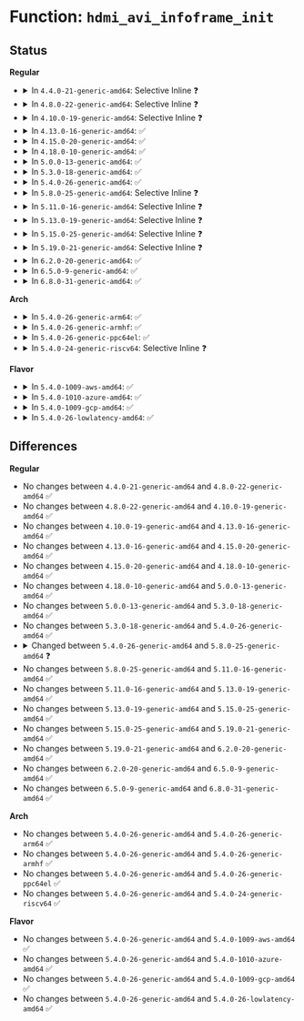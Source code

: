 # Function: <code>hdmi_avi_infoframe_init</code>

## Status
<b>Regular</b>
<ul>
<li>
<details>
<summary>In <code>4.4.0-21-generic-amd64</code>: Selective Inline ❓</summary>

```c
int hdmi_avi_infoframe_init(struct hdmi_avi_infoframe * frame)
```

```json
{
  "name": "hdmi_avi_infoframe_init",
  "collision_type": "Unique Global",
  "inline_type": "Selective",
  "funcs": [
    {
      "addr": 18446744071583416848,
      "name": "hdmi_avi_infoframe_init",
      "external": true,
      "loc": "drivers/video/hdmi.c:59",
      "file": "drivers/video/hdmi.c",
      "inline": "not declared, inlined",
      "caller_inline": [
        "drivers/video/hdmi.c:hdmi_infoframe_unpack"
      ],
      "caller_func": []
    }
  ],
  "symbols": [
    {
      "addr": 18446744071583416848,
      "name": "hdmi_avi_infoframe_init",
      "section": ".text",
      "bind": "STB_GLOBAL",
      "size": 68
    }
  ]
}
```
</details>
</li>
<li>
<details>
<summary>In <code>4.8.0-22-generic-amd64</code>: Selective Inline ❓</summary>

```c
int hdmi_avi_infoframe_init(struct hdmi_avi_infoframe * frame)
```

```json
{
  "name": "hdmi_avi_infoframe_init",
  "collision_type": "Unique Global",
  "inline_type": "Selective",
  "funcs": [
    {
      "addr": 18446744071583738550,
      "name": "hdmi_avi_infoframe_init",
      "external": true,
      "loc": "drivers/video/hdmi.c:59",
      "file": "drivers/video/hdmi.c",
      "inline": "not declared, inlined",
      "caller_inline": [
        "drivers/video/hdmi.c:hdmi_infoframe_unpack"
      ],
      "caller_func": []
    }
  ],
  "symbols": [
    {
      "addr": 18446744071583736736,
      "name": "hdmi_avi_infoframe_init",
      "section": ".text",
      "bind": "STB_GLOBAL",
      "size": 68
    }
  ]
}
```
</details>
</li>
<li>
<details>
<summary>In <code>4.10.0-19-generic-amd64</code>: Selective Inline ❓</summary>

```c
int hdmi_avi_infoframe_init(struct hdmi_avi_infoframe * frame)
```

```json
{
  "name": "hdmi_avi_infoframe_init",
  "collision_type": "Unique Global",
  "inline_type": "Selective",
  "funcs": [
    {
      "addr": 18446744071583878086,
      "name": "hdmi_avi_infoframe_init",
      "external": true,
      "loc": "drivers/video/hdmi.c:59",
      "file": "drivers/video/hdmi.c",
      "inline": "not declared, inlined",
      "caller_inline": [
        "drivers/video/hdmi.c:hdmi_infoframe_unpack"
      ],
      "caller_func": []
    }
  ],
  "symbols": [
    {
      "addr": 18446744071583876272,
      "name": "hdmi_avi_infoframe_init",
      "section": ".text",
      "bind": "STB_GLOBAL",
      "size": 68
    }
  ]
}
```
</details>
</li>
<li>
<details>
<summary>In <code>4.13.0-16-generic-amd64</code>: ✅</summary>

```c
int hdmi_avi_infoframe_init(struct hdmi_avi_infoframe * frame)
```

```json
{
  "name": "hdmi_avi_infoframe_init",
  "collision_type": "Unique Global",
  "inline_type": "No",
  "funcs": [
    {
      "addr": 18446744071583925008,
      "name": "hdmi_avi_infoframe_init",
      "external": true,
      "loc": "drivers/video/hdmi.c:59",
      "file": "drivers/video/hdmi.c",
      "inline": "seen, unknown",
      "caller_inline": [],
      "caller_func": [
        "drivers/video/hdmi.c:hdmi_infoframe_unpack"
      ]
    }
  ],
  "symbols": [
    {
      "addr": 18446744071583925008,
      "name": "hdmi_avi_infoframe_init",
      "section": ".text",
      "bind": "STB_GLOBAL",
      "size": 68
    }
  ]
}
```
</details>
</li>
<li>
<details>
<summary>In <code>4.15.0-20-generic-amd64</code>: ✅</summary>

```c
int hdmi_avi_infoframe_init(struct hdmi_avi_infoframe * frame)
```

```json
{
  "name": "hdmi_avi_infoframe_init",
  "collision_type": "Unique Global",
  "inline_type": "No",
  "funcs": [
    {
      "addr": 18446744071584187632,
      "name": "hdmi_avi_infoframe_init",
      "external": true,
      "loc": "drivers/video/hdmi.c:59",
      "file": "drivers/video/hdmi.c",
      "inline": "seen, unknown",
      "caller_inline": [],
      "caller_func": [
        "drivers/video/hdmi.c:hdmi_infoframe_unpack"
      ]
    }
  ],
  "symbols": [
    {
      "addr": 18446744071584187632,
      "name": "hdmi_avi_infoframe_init",
      "section": ".text",
      "bind": "STB_GLOBAL",
      "size": 68
    }
  ]
}
```
</details>
</li>
<li>
<details>
<summary>In <code>4.18.0-10-generic-amd64</code>: ✅</summary>

```c
int hdmi_avi_infoframe_init(struct hdmi_avi_infoframe * frame)
```

```json
{
  "name": "hdmi_avi_infoframe_init",
  "collision_type": "Unique Global",
  "inline_type": "No",
  "funcs": [
    {
      "addr": 18446744071584407744,
      "name": "hdmi_avi_infoframe_init",
      "external": true,
      "loc": "drivers/video/hdmi.c:59",
      "file": "drivers/video/hdmi.c",
      "inline": "seen, unknown",
      "caller_inline": [],
      "caller_func": [
        "drivers/video/hdmi.c:hdmi_infoframe_unpack"
      ]
    }
  ],
  "symbols": [
    {
      "addr": 18446744071584407744,
      "name": "hdmi_avi_infoframe_init",
      "section": ".text",
      "bind": "STB_GLOBAL",
      "size": 68
    }
  ]
}
```
</details>
</li>
<li>
<details>
<summary>In <code>5.0.0-13-generic-amd64</code>: ✅</summary>

```c
int hdmi_avi_infoframe_init(struct hdmi_avi_infoframe * frame)
```

```json
{
  "name": "hdmi_avi_infoframe_init",
  "collision_type": "Unique Global",
  "inline_type": "No",
  "funcs": [
    {
      "addr": 18446744071584503440,
      "name": "hdmi_avi_infoframe_init",
      "external": true,
      "loc": "drivers/video/hdmi.c:59",
      "file": "drivers/video/hdmi.c",
      "inline": "seen, unknown",
      "caller_inline": [],
      "caller_func": [
        "drivers/video/hdmi.c:hdmi_infoframe_unpack"
      ]
    }
  ],
  "symbols": [
    {
      "addr": 18446744071584503440,
      "name": "hdmi_avi_infoframe_init",
      "section": ".text",
      "bind": "STB_GLOBAL",
      "size": 68
    }
  ]
}
```
</details>
</li>
<li>
<details>
<summary>In <code>5.3.0-18-generic-amd64</code>: ✅</summary>

```c
int hdmi_avi_infoframe_init(struct hdmi_avi_infoframe * frame)
```

```json
{
  "name": "hdmi_avi_infoframe_init",
  "collision_type": "Unique Global",
  "inline_type": "No",
  "funcs": [
    {
      "addr": 18446744071584701040,
      "name": "hdmi_avi_infoframe_init",
      "external": true,
      "loc": "drivers/video/hdmi.c:59",
      "file": "drivers/video/hdmi.c",
      "inline": "seen, unknown",
      "caller_inline": [],
      "caller_func": [
        "drivers/video/hdmi.c:hdmi_infoframe_unpack"
      ]
    }
  ],
  "symbols": [
    {
      "addr": 18446744071584701040,
      "name": "hdmi_avi_infoframe_init",
      "section": ".text",
      "bind": "STB_GLOBAL",
      "size": 70
    }
  ]
}
```
</details>
</li>
<li>
<details>
<summary>In <code>5.4.0-26-generic-amd64</code>: ✅</summary>

```c
int hdmi_avi_infoframe_init(struct hdmi_avi_infoframe * frame)
```

```json
{
  "name": "hdmi_avi_infoframe_init",
  "collision_type": "Unique Global",
  "inline_type": "No",
  "funcs": [
    {
      "addr": 18446744071584836848,
      "name": "hdmi_avi_infoframe_init",
      "external": true,
      "loc": "drivers/video/hdmi.c:59",
      "file": "drivers/video/hdmi.c",
      "inline": "seen, unknown",
      "caller_inline": [],
      "caller_func": [
        "drivers/video/hdmi.c:hdmi_infoframe_unpack"
      ]
    }
  ],
  "symbols": [
    {
      "addr": 18446744071584836848,
      "name": "hdmi_avi_infoframe_init",
      "section": ".text",
      "bind": "STB_GLOBAL",
      "size": 70
    }
  ]
}
```
</details>
</li>
<li>
<details>
<summary>In <code>5.8.0-25-generic-amd64</code>: Selective Inline ❓</summary>

```c
void hdmi_avi_infoframe_init(struct hdmi_avi_infoframe * frame)
```

```json
{
  "name": "hdmi_avi_infoframe_init",
  "collision_type": "Unique Global",
  "inline_type": "Selective",
  "funcs": [
    {
      "addr": 18446744071585535448,
      "name": "hdmi_avi_infoframe_init",
      "external": true,
      "loc": "drivers/video/hdmi.c:57",
      "file": "drivers/video/hdmi.c",
      "inline": "not declared, inlined",
      "caller_inline": [
        "drivers/video/hdmi.c:hdmi_avi_infoframe_unpack"
      ],
      "caller_func": []
    }
  ],
  "symbols": [
    {
      "addr": 18446744071585532224,
      "name": "hdmi_avi_infoframe_init",
      "section": ".text",
      "bind": "STB_GLOBAL",
      "size": 70
    }
  ]
}
```
</details>
</li>
<li>
<details>
<summary>In <code>5.11.0-16-generic-amd64</code>: Selective Inline ❓</summary>

```c
void hdmi_avi_infoframe_init(struct hdmi_avi_infoframe * frame)
```

```json
{
  "name": "hdmi_avi_infoframe_init",
  "collision_type": "Unique Global",
  "inline_type": "Selective",
  "funcs": [
    {
      "addr": 18446744071585671640,
      "name": "hdmi_avi_infoframe_init",
      "external": true,
      "loc": "drivers/video/hdmi.c:57",
      "file": "drivers/video/hdmi.c",
      "inline": "not declared, inlined",
      "caller_inline": [
        "drivers/video/hdmi.c:hdmi_avi_infoframe_unpack"
      ],
      "caller_func": []
    }
  ],
  "symbols": [
    {
      "addr": 18446744071585668096,
      "name": "hdmi_avi_infoframe_init",
      "section": ".text",
      "bind": "STB_GLOBAL",
      "size": 70
    }
  ]
}
```
</details>
</li>
<li>
<details>
<summary>In <code>5.13.0-19-generic-amd64</code>: Selective Inline ❓</summary>

```c
void hdmi_avi_infoframe_init(struct hdmi_avi_infoframe * frame)
```

```json
{
  "name": "hdmi_avi_infoframe_init",
  "collision_type": "Unique Global",
  "inline_type": "Selective",
  "funcs": [
    {
      "addr": 18446744071585552376,
      "name": "hdmi_avi_infoframe_init",
      "external": true,
      "loc": "drivers/video/hdmi.c:57",
      "file": "drivers/video/hdmi.c",
      "inline": "not declared, inlined",
      "caller_inline": [
        "drivers/video/hdmi.c:hdmi_avi_infoframe_unpack"
      ],
      "caller_func": []
    }
  ],
  "symbols": [
    {
      "addr": 18446744071585548832,
      "name": "hdmi_avi_infoframe_init",
      "section": ".text",
      "bind": "STB_GLOBAL",
      "size": 70
    }
  ]
}
```
</details>
</li>
<li>
<details>
<summary>In <code>5.15.0-25-generic-amd64</code>: Selective Inline ❓</summary>

```c
void hdmi_avi_infoframe_init(struct hdmi_avi_infoframe * frame)
```

```json
{
  "name": "hdmi_avi_infoframe_init",
  "collision_type": "Unique Global",
  "inline_type": "Selective",
  "funcs": [
    {
      "addr": 18446744071586023416,
      "name": "hdmi_avi_infoframe_init",
      "external": true,
      "loc": "drivers/video/hdmi.c:57",
      "file": "drivers/video/hdmi.c",
      "inline": "not declared, inlined",
      "caller_inline": [
        "drivers/video/hdmi.c:hdmi_avi_infoframe_unpack"
      ],
      "caller_func": []
    }
  ],
  "symbols": [
    {
      "addr": 18446744071586019584,
      "name": "hdmi_avi_infoframe_init",
      "section": ".text",
      "bind": "STB_GLOBAL",
      "size": 70
    }
  ]
}
```
</details>
</li>
<li>
<details>
<summary>In <code>5.19.0-21-generic-amd64</code>: Selective Inline ❓</summary>

```c
void hdmi_avi_infoframe_init(struct hdmi_avi_infoframe * frame)
```

```json
{
  "name": "hdmi_avi_infoframe_init",
  "collision_type": "Unique Global",
  "inline_type": "Selective",
  "funcs": [
    {
      "addr": 18446744071587241904,
      "name": "hdmi_avi_infoframe_init",
      "external": true,
      "loc": "drivers/video/hdmi.c:57",
      "file": "drivers/video/hdmi.c",
      "inline": "not declared, inlined",
      "caller_inline": [],
      "caller_func": [
        "drivers/video/hdmi.c:hdmi_avi_infoframe_unpack"
      ]
    }
  ],
  "symbols": [
    {
      "addr": 18446744071587241904,
      "name": "hdmi_avi_infoframe_init",
      "section": ".text",
      "bind": "STB_GLOBAL",
      "size": 82
    }
  ]
}
```
</details>
</li>
<li>
<details>
<summary>In <code>6.2.0-20-generic-amd64</code>: ✅</summary>

```c
void hdmi_avi_infoframe_init(struct hdmi_avi_infoframe * frame)
```

```json
{
  "name": "hdmi_avi_infoframe_init",
  "collision_type": "Unique Global",
  "inline_type": "No",
  "funcs": [
    {
      "addr": 18446744071588474928,
      "name": "hdmi_avi_infoframe_init",
      "external": true,
      "loc": "drivers/video/hdmi.c:58",
      "file": "drivers/video/hdmi.c",
      "inline": "seen, unknown",
      "caller_inline": [],
      "caller_func": [
        "drivers/video/hdmi.c:hdmi_avi_infoframe_unpack"
      ]
    }
  ],
  "symbols": [
    {
      "addr": 18446744071588474928,
      "name": "hdmi_avi_infoframe_init",
      "section": ".text",
      "bind": "STB_GLOBAL",
      "size": 82
    }
  ]
}
```
</details>
</li>
<li>
<details>
<summary>In <code>6.5.0-9-generic-amd64</code>: ✅</summary>

```c
void hdmi_avi_infoframe_init(struct hdmi_avi_infoframe * frame)
```

```json
{
  "name": "hdmi_avi_infoframe_init",
  "collision_type": "Unique Global",
  "inline_type": "No",
  "funcs": [
    {
      "addr": 18446744071588754608,
      "name": "hdmi_avi_infoframe_init",
      "external": true,
      "loc": "drivers/video/hdmi.c:58",
      "file": "drivers/video/hdmi.c",
      "inline": "seen, unknown",
      "caller_inline": [],
      "caller_func": [
        "drivers/video/hdmi.c:hdmi_avi_infoframe_unpack"
      ]
    }
  ],
  "symbols": [
    {
      "addr": 18446744071588754608,
      "name": "hdmi_avi_infoframe_init",
      "section": ".text",
      "bind": "STB_GLOBAL",
      "size": 80
    }
  ]
}
```
</details>
</li>
<li>
<details>
<summary>In <code>6.8.0-31-generic-amd64</code>: ✅</summary>

```c
void hdmi_avi_infoframe_init(struct hdmi_avi_infoframe * frame)
```

```json
{
  "name": "hdmi_avi_infoframe_init",
  "collision_type": "Unique Global",
  "inline_type": "No",
  "funcs": [
    {
      "addr": 18446744071589057824,
      "name": "hdmi_avi_infoframe_init",
      "external": true,
      "loc": "drivers/video/hdmi.c:58",
      "file": "drivers/video/hdmi.c",
      "inline": "seen, unknown",
      "caller_inline": [],
      "caller_func": [
        "drivers/video/hdmi.c:hdmi_avi_infoframe_unpack",
        "drivers/gpu/drm/drm_edid.c:drm_hdmi_avi_infoframe_from_display_mode"
      ]
    }
  ],
  "symbols": [
    {
      "addr": 18446744071589057824,
      "name": "hdmi_avi_infoframe_init",
      "section": ".text",
      "bind": "STB_GLOBAL",
      "size": 80
    }
  ]
}
```
</details>
</li>
</ul>
<b>Arch</b>
<ul>
<li>
<details>
<summary>In <code>5.4.0-26-generic-arm64</code>: ✅</summary>

```c
int hdmi_avi_infoframe_init(struct hdmi_avi_infoframe * frame)
```

```json
{
  "name": "hdmi_avi_infoframe_init",
  "collision_type": "Unique Global",
  "inline_type": "No",
  "funcs": [
    {
      "addr": 18446603336497231360,
      "name": "hdmi_avi_infoframe_init",
      "external": true,
      "loc": "drivers/video/hdmi.c:59",
      "file": "drivers/video/hdmi.c",
      "inline": "seen, unknown",
      "caller_inline": [],
      "caller_func": [
        "drivers/video/hdmi.c:hdmi_infoframe_unpack"
      ]
    }
  ],
  "symbols": [
    {
      "addr": 18446603336497231360,
      "name": "hdmi_avi_infoframe_init",
      "section": ".text",
      "bind": "STB_GLOBAL",
      "size": 76
    }
  ]
}
```
</details>
</li>
<li>
<details>
<summary>In <code>5.4.0-26-generic-armhf</code>: ✅</summary>

```c
int hdmi_avi_infoframe_init(struct hdmi_avi_infoframe * frame)
```

```json
{
  "name": "hdmi_avi_infoframe_init",
  "collision_type": "Unique Global",
  "inline_type": "No",
  "funcs": [
    {
      "addr": 3230417780,
      "name": "hdmi_avi_infoframe_init",
      "external": true,
      "loc": "drivers/video/hdmi.c:59",
      "file": "drivers/video/hdmi.c",
      "inline": "seen, unknown",
      "caller_inline": [],
      "caller_func": [
        "drivers/video/hdmi.c:hdmi_infoframe_unpack"
      ]
    }
  ],
  "symbols": [
    {
      "addr": 3230417780,
      "name": "hdmi_avi_infoframe_init",
      "section": ".text",
      "bind": "STB_GLOBAL",
      "size": 64
    }
  ]
}
```
</details>
</li>
<li>
<details>
<summary>In <code>5.4.0-26-generic-ppc64el</code>: ✅</summary>

```c
int hdmi_avi_infoframe_init(struct hdmi_avi_infoframe * frame)
```

```json
{
  "name": "hdmi_avi_infoframe_init",
  "collision_type": "Unique Global",
  "inline_type": "No",
  "funcs": [
    {
      "addr": 13835058055291179344,
      "name": "hdmi_avi_infoframe_init",
      "external": true,
      "loc": "drivers/video/hdmi.c:59",
      "file": "drivers/video/hdmi.c",
      "inline": "seen, unknown",
      "caller_inline": [],
      "caller_func": [
        "drivers/video/hdmi.c:hdmi_infoframe_unpack"
      ]
    }
  ],
  "symbols": [
    {
      "addr": 13835058055291179344,
      "name": "hdmi_avi_infoframe_init",
      "section": ".text",
      "bind": "STB_GLOBAL",
      "size": 92
    }
  ]
}
```
</details>
</li>
<li>
<details>
<summary>In <code>5.4.0-24-generic-riscv64</code>: Selective Inline ❓</summary>

```c
int hdmi_avi_infoframe_init(struct hdmi_avi_infoframe * frame)
```

```json
{
  "name": "hdmi_avi_infoframe_init",
  "collision_type": "Unique Global",
  "inline_type": "Selective",
  "funcs": [
    {
      "addr": 18446743936275772412,
      "name": "hdmi_avi_infoframe_init",
      "external": true,
      "loc": "drivers/video/hdmi.c:59",
      "file": "drivers/video/hdmi.c",
      "inline": "not declared, inlined",
      "caller_inline": [
        "drivers/video/hdmi.c:hdmi_infoframe_unpack"
      ],
      "caller_func": []
    }
  ],
  "symbols": [
    {
      "addr": 18446743936275770044,
      "name": "hdmi_avi_infoframe_init",
      "section": ".text",
      "bind": "STB_GLOBAL",
      "size": 66
    }
  ]
}
```
</details>
</li>
</ul>
<b>Flavor</b>
<ul>
<li>
<details>
<summary>In <code>5.4.0-1009-aws-amd64</code>: ✅</summary>

```c
int hdmi_avi_infoframe_init(struct hdmi_avi_infoframe * frame)
```

```json
{
  "name": "hdmi_avi_infoframe_init",
  "collision_type": "Unique Global",
  "inline_type": "No",
  "funcs": [
    {
      "addr": 18446744071584788320,
      "name": "hdmi_avi_infoframe_init",
      "external": true,
      "loc": "drivers/video/hdmi.c:59",
      "file": "drivers/video/hdmi.c",
      "inline": "seen, unknown",
      "caller_inline": [],
      "caller_func": [
        "drivers/video/hdmi.c:hdmi_infoframe_unpack"
      ]
    }
  ],
  "symbols": [
    {
      "addr": 18446744071584788320,
      "name": "hdmi_avi_infoframe_init",
      "section": ".text",
      "bind": "STB_GLOBAL",
      "size": 70
    }
  ]
}
```
</details>
</li>
<li>
<details>
<summary>In <code>5.4.0-1010-azure-amd64</code>: ✅</summary>

```c
int hdmi_avi_infoframe_init(struct hdmi_avi_infoframe * frame)
```

```json
{
  "name": "hdmi_avi_infoframe_init",
  "collision_type": "Unique Global",
  "inline_type": "No",
  "funcs": [
    {
      "addr": 18446744071584719104,
      "name": "hdmi_avi_infoframe_init",
      "external": true,
      "loc": "drivers/video/hdmi.c:59",
      "file": "drivers/video/hdmi.c",
      "inline": "seen, unknown",
      "caller_inline": [],
      "caller_func": [
        "drivers/video/hdmi.c:hdmi_infoframe_unpack"
      ]
    }
  ],
  "symbols": [
    {
      "addr": 18446744071584719104,
      "name": "hdmi_avi_infoframe_init",
      "section": ".text",
      "bind": "STB_GLOBAL",
      "size": 70
    }
  ]
}
```
</details>
</li>
<li>
<details>
<summary>In <code>5.4.0-1009-gcp-amd64</code>: ✅</summary>

```c
int hdmi_avi_infoframe_init(struct hdmi_avi_infoframe * frame)
```

```json
{
  "name": "hdmi_avi_infoframe_init",
  "collision_type": "Unique Global",
  "inline_type": "No",
  "funcs": [
    {
      "addr": 18446744071584789744,
      "name": "hdmi_avi_infoframe_init",
      "external": true,
      "loc": "drivers/video/hdmi.c:59",
      "file": "drivers/video/hdmi.c",
      "inline": "seen, unknown",
      "caller_inline": [],
      "caller_func": [
        "drivers/video/hdmi.c:hdmi_infoframe_unpack"
      ]
    }
  ],
  "symbols": [
    {
      "addr": 18446744071584789744,
      "name": "hdmi_avi_infoframe_init",
      "section": ".text",
      "bind": "STB_GLOBAL",
      "size": 70
    }
  ]
}
```
</details>
</li>
<li>
<details>
<summary>In <code>5.4.0-26-lowlatency-amd64</code>: ✅</summary>

```c
int hdmi_avi_infoframe_init(struct hdmi_avi_infoframe * frame)
```

```json
{
  "name": "hdmi_avi_infoframe_init",
  "collision_type": "Unique Global",
  "inline_type": "No",
  "funcs": [
    {
      "addr": 18446744071584894592,
      "name": "hdmi_avi_infoframe_init",
      "external": true,
      "loc": "drivers/video/hdmi.c:59",
      "file": "drivers/video/hdmi.c",
      "inline": "seen, unknown",
      "caller_inline": [],
      "caller_func": [
        "drivers/video/hdmi.c:hdmi_infoframe_unpack"
      ]
    }
  ],
  "symbols": [
    {
      "addr": 18446744071584894592,
      "name": "hdmi_avi_infoframe_init",
      "section": ".text",
      "bind": "STB_GLOBAL",
      "size": 70
    }
  ]
}
```
</details>
</li>
</ul>

## Differences
<b>Regular</b>
<ul>
<li>
No changes between <code>4.4.0-21-generic-amd64</code> and <code>4.8.0-22-generic-amd64</code> ✅
</li>
<li>
No changes between <code>4.8.0-22-generic-amd64</code> and <code>4.10.0-19-generic-amd64</code> ✅
</li>
<li>
No changes between <code>4.10.0-19-generic-amd64</code> and <code>4.13.0-16-generic-amd64</code> ✅
</li>
<li>
No changes between <code>4.13.0-16-generic-amd64</code> and <code>4.15.0-20-generic-amd64</code> ✅
</li>
<li>
No changes between <code>4.15.0-20-generic-amd64</code> and <code>4.18.0-10-generic-amd64</code> ✅
</li>
<li>
No changes between <code>4.18.0-10-generic-amd64</code> and <code>5.0.0-13-generic-amd64</code> ✅
</li>
<li>
No changes between <code>5.0.0-13-generic-amd64</code> and <code>5.3.0-18-generic-amd64</code> ✅
</li>
<li>
No changes between <code>5.3.0-18-generic-amd64</code> and <code>5.4.0-26-generic-amd64</code> ✅
</li>
<li>
<details>
<summary>Changed between <code>5.4.0-26-generic-amd64</code> and <code>5.8.0-25-generic-amd64</code> ❓</summary>
<ul>
<li>
<b>Return type changed. </b>
<code>int</code> ➡️ <code>void</code>
</li>
</ul>
</details>
</li>
<li>
No changes between <code>5.8.0-25-generic-amd64</code> and <code>5.11.0-16-generic-amd64</code> ✅
</li>
<li>
No changes between <code>5.11.0-16-generic-amd64</code> and <code>5.13.0-19-generic-amd64</code> ✅
</li>
<li>
No changes between <code>5.13.0-19-generic-amd64</code> and <code>5.15.0-25-generic-amd64</code> ✅
</li>
<li>
No changes between <code>5.15.0-25-generic-amd64</code> and <code>5.19.0-21-generic-amd64</code> ✅
</li>
<li>
No changes between <code>5.19.0-21-generic-amd64</code> and <code>6.2.0-20-generic-amd64</code> ✅
</li>
<li>
No changes between <code>6.2.0-20-generic-amd64</code> and <code>6.5.0-9-generic-amd64</code> ✅
</li>
<li>
No changes between <code>6.5.0-9-generic-amd64</code> and <code>6.8.0-31-generic-amd64</code> ✅
</li>
</ul>
<b>Arch</b>
<ul>
<li>
No changes between <code>5.4.0-26-generic-amd64</code> and <code>5.4.0-26-generic-arm64</code> ✅
</li>
<li>
No changes between <code>5.4.0-26-generic-amd64</code> and <code>5.4.0-26-generic-armhf</code> ✅
</li>
<li>
No changes between <code>5.4.0-26-generic-amd64</code> and <code>5.4.0-26-generic-ppc64el</code> ✅
</li>
<li>
No changes between <code>5.4.0-26-generic-amd64</code> and <code>5.4.0-24-generic-riscv64</code> ✅
</li>
</ul>
<b>Flavor</b>
<ul>
<li>
No changes between <code>5.4.0-26-generic-amd64</code> and <code>5.4.0-1009-aws-amd64</code> ✅
</li>
<li>
No changes between <code>5.4.0-26-generic-amd64</code> and <code>5.4.0-1010-azure-amd64</code> ✅
</li>
<li>
No changes between <code>5.4.0-26-generic-amd64</code> and <code>5.4.0-1009-gcp-amd64</code> ✅
</li>
<li>
No changes between <code>5.4.0-26-generic-amd64</code> and <code>5.4.0-26-lowlatency-amd64</code> ✅
</li>
</ul>
